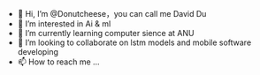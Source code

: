 - 👋 Hi, I’m @Donutcheese，you can call me David Du
- 👀 I’m interested in Ai & ml
- 🌱 I’m currently learning computer sience at ANU
- 💞️ I’m looking to collaborate on lstm models and mobile software developing
- 📫 How to reach me ...

<!---
Donutcheese/Donutcheese is a ✨ special ✨ repository because its `README.md` (this file) appears on your GitHub profile.
You can click the Preview link to take a look at your changes.
--->
